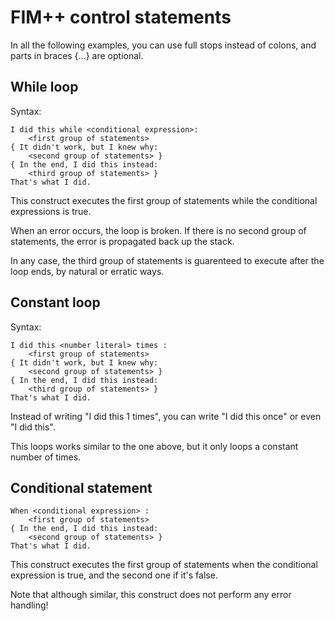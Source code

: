 FIM++ control statements
======================

In all the following examples, you can use full stops instead of colons, and parts in braces {...} are optional.

While loop
----------

Syntax:

    I did this while <conditional expression>:
        <first group of statements>
    { It didn't work, but I knew why:
        <second group of statements> }
    { In the end, I did this instead:
        <third group of statements> }
    That's what I did.
    
This construct executes the first group of statements while the conditional expressions is true. 

When an error occurs, the loop is broken. If there is no second group of statements, the error is propagated back up the stack.

In any case, the third group of statements is guarenteed to execute after the loop ends, by natural or erratic ways.

Constant loop
------------

Syntax:

    I did this <number literal> times :
        <first group of statements>
    { It didn't work, but I knew why:
        <second group of statements> }
    { In the end, I did this instead:
        <third group of statements> }
    That's what I did.

Instead of writing "I did this 1 times", you can write "I did this once" or even "I did this".

This loops works similar to the one above, but it only loops a constant number of times.

Conditional statement
-------------------

    When <conditional expression> :
        <first group of statements>
    { In the end, I did this instead:
        <second group of statements> }
    That's what I did.
    
This construct executes the first group of statements when the conditional expression is true, and the second one if it's false.

Note that although similar, this construct does not perform any error handling!
   

